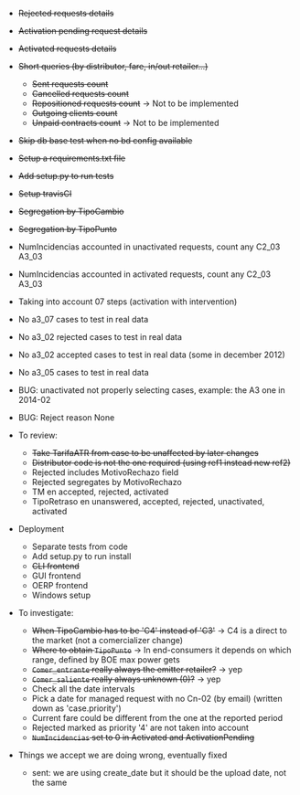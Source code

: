 - ~~Rejected requests details~~
- ~~Activation pending request details~~
- ~~Activated requests details~~
- ~~Short queries (by distributor, fare, in/out retailer...)~~
	- ~~Sent requests count~~
	- ~~Cancelled requests count~~
	- ~~Repositioned requests count~~ -> Not to be implemented
	- ~~Outgoing clients count~~
	- ~~Unpaid contracts count~~ -> Not to be implemented
- ~~Skip db base test when no bd config available~~
- ~~Setup a requirements.txt file~~
- ~~Add setup.py to run tests~~
- ~~Setup travisCI~~

- ~~Segregation by TipoCambio~~
- ~~Segregation by TipoPunto~~
- NumIncidencias accounted in unactivated requests, count any C2_03 A3_03
- NumIncidencias accounted in activated requests, count any C2_03 A3_03
- Taking into account 07 steps (activation with intervention)
- No a3_07 cases to test in real data
- No a3_02 rejected cases to test in real data
- No a3_02 accepted cases to test in real data (some in december 2012)
- No a3_05 cases to test in real data
- BUG: unactivated not properly selecting cases, example: the A3 one in 2014-02
- BUG: Reject reason None


- To review:
	- ~~Take TarifaATR from case to be unaffected by later changes~~
	- ~~Distributor code is not the one required (using ref1 instead new ref2)~~
	- Rejected includes MotivoRechazo field
	- Rejected segregates by MotivoRechazo
	- TM en accepted, rejected, activated
	- TipoRetraso en unanswered, accepted, rejected, unactivated, activated
- Deployment
	- Separate tests from code
	- Add setup.py to run install
	- ~~CLI frontend~~
	- GUI frontend
	- OERP frontend
	- Windows setup
- To investigate:
	- ~~When TipoCambio has to be 'C4' instead of 'C3'~~ -> C4 is a direct to the market (not a comercializer change)
	- ~~Where to obtain `TipoPunto`~~ -> In end-consumers it depends on which range, defined by BOE max power gets
	- ~~`Comer_entrante` really always the emitter retailer?~~ -> yep
	- ~~`Comer_saliente` really always unknown (0)?~~ -> yep
	- Check all the date intervals
	- Pick a date for managed request with no Cn-02 (by email) (written down as 'case.priority')
	- Current fare could be different from the one at the reported period
	- Rejected marked as priority '4' are not taken into account
	- ~~`NumIncidencias` set to 0 in Activated and ActivationPending~~

- Things we accept we are doing wrong, eventually fixed
	- sent: we are using create_date but it should be the upload date, not the same




